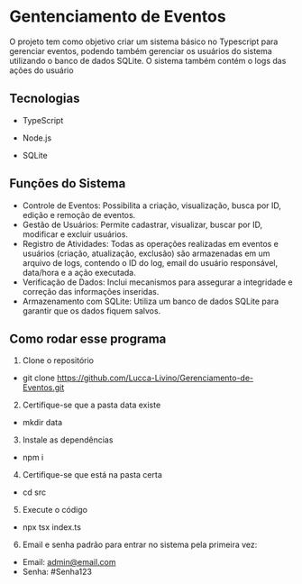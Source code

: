 # Gentenciamento de Eventos

O projeto tem como objetivo criar um sistema básico no Typescript para gerenciar eventos, podendo também gerenciar os usuários do sistema utilizando o banco de dados SQLite. O sistema também contém o logs das ações do usuário

## Tecnologias 

* TypeScript

* Node.js

* SQLite

## Funções do Sistema

* Controle de Eventos: Possibilita a criação, visualização, busca por ID, edição e remoção de eventos.
* Gestão de Usuários: Permite cadastrar, visualizar, buscar por ID, modificar e excluir usuários.
* Registro de Atividades: Todas as operações realizadas em eventos e usuários (criação, atualização, exclusão) são armazenadas em um arquivo de logs, contendo o ID do log, email do usuário responsável, data/hora e a ação executada.
* Verificação de Dados: Inclui mecanismos para assegurar a integridade e correção das informações inseridas.
* Armazenamento com SQLite: Utiliza um banco de dados SQLite para garantir que os dados fiquem salvos.

## Como rodar esse programa

1. Clone o repositório
 * git clone https://github.com/Lucca-Livino/Gerenciamento-de-Eventos.git

2. Certifique-se que a pasta data existe
 * mkdir data

3. Instale as dependências
 * npm i

4. Certifique-se que está na pasta certa
 * cd src

5. Execute o código
 * npx tsx index.ts
  
6. Email e senha padrão para entrar no sistema pela primeira vez:

 * Email: admin@email.com
 * Senha: #Senha123
